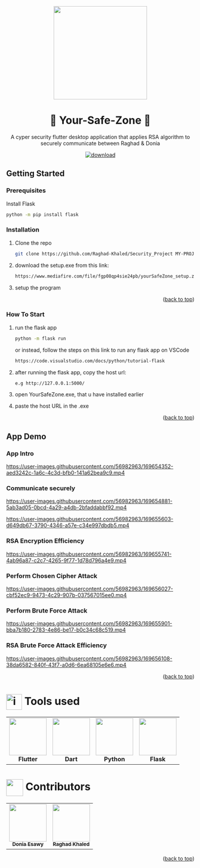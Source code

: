 
<div id="top"></div>

<div align="center">
  
 <img src=https://user-images.githubusercontent.com/56982963/169654009-4e6bad04-9fd6-4ed5-b889-791344a15d3e.png width="250" />

  <h1 align="center">🔐 Your-Safe-Zone 🔐 </h1>
  
  <p align="center"> A cyper security flutter desktop application that applies RSA algorithm to securely communicate between Raghad & Donia</p>
  
  
  <p align="center">
    <a href="https://www.mediafire.com/file/fgp08qp4sie24pb/yourSafeZone_setup.zip/file" >
        <img align="center" alt="download" src="https://www.screentogif.com/wiki/download-now.png"/>
    </a>
</p>
</div> 



<!-- GETTING STARTED -->
## Getting Started



### Prerequisites

Install Flask
   ```sh
   python -m pip install flask
   ```

### Installation


1. Clone the repo
   ```sh
   git clone https://github.com/Raghad-Khaled/Security_Project MY-PROJECT-NAME && cd MY-PROJECT-NAME\Raghad_Donia
   ```

3. download the setup.exe from this link:

    ```sh
    https://www.mediafire.com/file/fgp08qp4sie24pb/yourSafeZone_setup.zip/file
   ```
4. setup the program


<p align="right">(<a href="#top">back to top</a>)</p>


### How To Start
 
1. run the flask app
   ```sh
   python -m flask run
   ```
   or instead, follow the steps on this link to run any flask app on VSCode
   
    ```sh
   https://code.visualstudio.com/docs/python/tutorial-flask
   ```

2. after running the flask app, copy the host url:

    ```sh
    e.g http://127.0.0.1:5000/
   ```
3. open YourSafeZone.exe, that u have installed earlier

4. paste the host URL in the .exe


<p align="right">(<a href="#top">back to top</a>)</p>

<!-- App Demo -->
## App Demo
### App Intro

https://user-images.githubusercontent.com/56982963/169654352-aed3242c-1a6c-4c3d-bfb0-141a62bea9c9.mp4


### Communicate securely

https://user-images.githubusercontent.com/56982963/169654881-5ab3ad05-0bcd-4a29-a4db-2bfaddabbf92.mp4




https://user-images.githubusercontent.com/56982963/169655603-d649db67-3790-4346-a57e-c34e997dbdb5.mp4


### RSA Encryption Efficiency



https://user-images.githubusercontent.com/56982963/169655741-4ab96a87-c2c7-4265-9f77-1d78d796a4e9.mp4

### Perform Chosen Cipher Attack



https://user-images.githubusercontent.com/56982963/169656027-cbf52ec9-9473-4c29-907b-037567015ee0.mp4


### Perform Brute Force Attack


https://user-images.githubusercontent.com/56982963/169655901-bba7b180-2783-4e86-be17-b0c34c68c519.mp4



### RSA Brute Force Attack Efficiency


https://user-images.githubusercontent.com/56982963/169656108-38da6582-840f-43f7-a0d6-6ea68105e6e6.mp4



<p align="right">(<a href="#top">back to top</a>)</p>


 <H1>
<img src="https://raw.githubusercontent.com/seanprashad/slackmoji/master/emoji/blob/blob-bongo-gif.gif" alt="icons8-pacman-48" border="0" width=42px align="center"/> Tools used
 </H1>
  <table align="center">
  <tr>
   <td align="center"><img src="https://cdn.iconscout.com/icon/free/png-256/flutter-2038877-1720090.png" width="100px;" alt=""/><br /><b>Flutter</b><br />
   </td>
    <td align="center"><img src="https://www.fluttericon.com/logo_dart_192px.svg" width="100px;" alt="" /><br /><b>Dart</b><br />
    </td>
    <td align="center"><img src="https://user-images.githubusercontent.com/56982963/169656341-a5813bec-a67b-4dea-969a-a249d12145e8.png" width="100px;" alt=""/><br /><b>Python</b><br />
   </td>
    <td align="center"><img src="https://user-images.githubusercontent.com/56982963/169656424-5d7a74ff-da4f-458a-8460-856fd086967e.jpg" width="100px;" alt=""/><br /><b>Flask</b><br />
   </td>
    </tr>
  </table>


 <h1> <img src="https://raw.githubusercontent.com/seanprashad/slackmoji/master/emoji/blob/blob-high-five.png" width=45px  alt="" align="center"/> Contributors
 </h1>


<div align="center">
  
<table>
  <tr>
    <td align="center"><a href="https://github.com/DoniaEsawi"><img src="https://avatars.githubusercontent.com/u/56982963?s=400&u=53aa0bf3394c2bbedcfc897dd2b97ef7d255faad&v=4" width="100px;" alt=""/><br /><sub><b>Donia Esawy</b></sub></a><br />
    </td>
     <td align="center"><a href="https://github.com/Raghad-Khaled"><img src="https://user-images.githubusercontent.com/56982963/169656661-7f7b42a9-45da-490c-8434-07336950dca4.jpg" width="100px;" alt=""/><br /><sub><b>Raghad Khaled</b></sub></a><br />
    </td>
  </tr>
  </table>
  
</div>


<p align="right">(<a href="#top">back to top</a>)</p>
